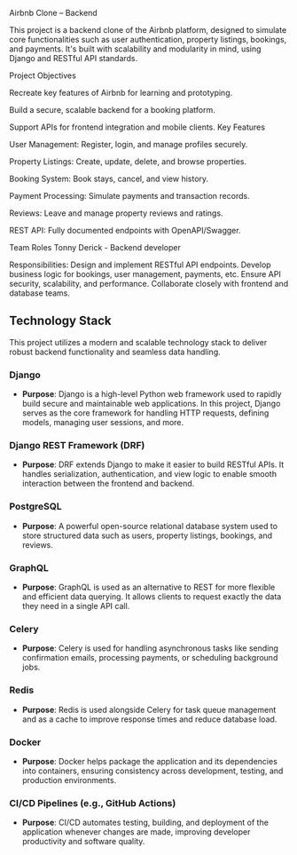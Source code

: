 Airbnb Clone – Backend

This project is a backend clone of the Airbnb platform, designed to simulate core functionalities such as user authentication, property listings, bookings, and payments. It's built with scalability and modularity in mind, using Django and RESTful API standards.

Project Objectives

Recreate key features of Airbnb for learning and prototyping.

Build a secure, scalable backend for a booking platform.

Support APIs for frontend integration and mobile clients. Key Features

User Management: Register, login, and manage profiles securely.

Property Listings: Create, update, delete, and browse properties.

Booking System: Book stays, cancel, and view history.

Payment Processing: Simulate payments and transaction records.

Reviews: Leave and manage property reviews and ratings.

REST API: Fully documented endpoints with OpenAPI/Swagger.

Team Roles Tonny Derick - Backend developer

Responsibilities:
Design and implement RESTful API endpoints.
Develop business logic for bookings, user management, payments, etc.
Ensure API security, scalability, and performance.
Collaborate closely with frontend and database teams.

## Technology Stack

This project utilizes a modern and scalable technology stack to deliver robust backend functionality and seamless data handling.

### Django
- **Purpose**: Django is a high-level Python web framework used to rapidly build secure and maintainable web applications. In this project, Django serves as the core framework for handling HTTP requests, defining models, managing user sessions, and more.

###  Django REST Framework (DRF)
- **Purpose**: DRF extends Django to make it easier to build RESTful APIs. It handles serialization, authentication, and view logic to enable smooth interaction between the frontend and backend.

###  PostgreSQL
- **Purpose**: A powerful open-source relational database system used to store structured data such as users, property listings, bookings, and reviews.

###  GraphQL
- **Purpose**: GraphQL is used as an alternative to REST for more flexible and efficient data querying. It allows clients to request exactly the data they need in a single API call.

###  Celery
- **Purpose**: Celery is used for handling asynchronous tasks like sending confirmation emails, processing payments, or scheduling background jobs.

###  Redis
- **Purpose**: Redis is used alongside Celery for task queue management and as a cache to improve response times and reduce database load.

###  Docker
- **Purpose**: Docker helps package the application and its dependencies into containers, ensuring consistency across development, testing, and production environments.

###  CI/CD Pipelines (e.g., GitHub Actions)
- **Purpose**: CI/CD automates testing, building, and deployment of the application whenever changes are made, improving developer productivity and software quality.

